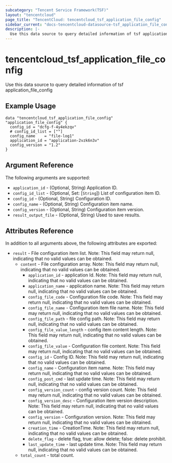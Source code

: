 ```yaml
---
subcategory: "Tencent Service Framework(TSF)"
layout: "tencentcloud"
page_title: "TencentCloud: tencentcloud_tsf_application_file_config"
sidebar_current: "docs-tencentcloud-datasource-tsf_application_file_config"
description: |-
  Use this data source to query detailed information of tsf application_file_config
---
```


# tencentcloud_tsf_application_file_config

Use this data source to query detailed information of tsf application_file_config

## Example Usage

```hcl
data "tencentcloud_tsf_application_file_config" "application_file_config" {
  config_id = "dcfg-f-4y4ekzqv"
  # config_id_list = [""]
  config_name    = "file-log1"
  application_id = "application-2vzk6n3v"
  config_version = "1.2"
}
```

## Argument Reference

The following arguments are supported:

* `application_id` - (Optional, String) Application ID.
* `config_id_list` - (Optional, Set: [`String`]) List of configuration item ID.
* `config_id` - (Optional, String) Configuration ID.
* `config_name` - (Optional, String) Configuration item name.
* `config_version` - (Optional, String) Configuration item version.
* `result_output_file` - (Optional, String) Used to save results.

## Attributes Reference

In addition to all arguments above, the following attributes are exported:

* `result` - File configuration item list. Note: This field may return null, indicating that no valid values can be obtained.
  * `content` - File configuration array. Note: This field may return null, indicating that no valid values can be obtained.
    * `application_id` - application Id. Note: This field may return null, indicating that no valid values can be obtained.
    * `application_name` - application name. Note: This field may return null, indicating that no valid values can be obtained.
    * `config_file_code` - Configuration file code. Note: This field may return null, indicating that no valid values can be obtained.
    * `config_file_name` - Configuration item file name. Note: This field may return null, indicating that no valid values can be obtained.
    * `config_file_path` - file config path. Note: This field may return null, indicating that no valid values can be obtained.
    * `config_file_value_length` - config item content length.  Note: This field may return null, indicating that no valid values can be obtained.
    * `config_file_value` - Configuration file content. Note: This field may return null, indicating that no valid values can be obtained.
    * `config_id` - Config ID. Note: This field may return null, indicating that no valid values can be obtained.
    * `config_name` - Configuration item name. Note: This field may return null, indicating that no valid values can be obtained.
    * `config_post_cmd` - last update time.  Note: This field may return null, indicating that no valid values can be obtained.
    * `config_version_count` - config version count.  Note: This field may return null, indicating that no valid values can be obtained.
    * `config_version_desc` - Configuration item version description. Note: This field may return null, indicating that no valid values can be obtained.
    * `config_version` - Configuration version. Note: This field may return null, indicating that no valid values can be obtained.
    * `creation_time` - CreationTime. Note: This field may return null, indicating that no valid values can be obtained.
    * `delete_flag` - delete flag, true: allow delete; false: delete prohibit.
    * `last_update_time` - last update time.  Note: This field may return null, indicating that no valid values can be obtained.
  * `total_count` - total count.


